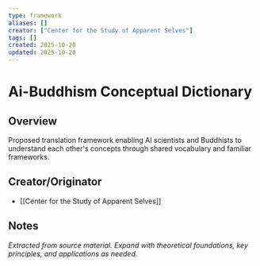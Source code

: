 ```yaml
---
type: framework
aliases: []
creator: ["Center for the Study of Apparent Selves"]
tags: []
created: 2025-10-20
updated: 2025-10-20
---
```


# Ai-Buddhism Conceptual Dictionary

## Overview

Proposed translation framework enabling AI scientists and Buddhists to understand each other's concepts through shared vocabulary and familiar frameworks.

## Creator/Originator

- [[Center for the Study of Apparent Selves]]

## Notes

*Extracted from source material. Expand with theoretical foundations, key principles, and applications as needed.*

